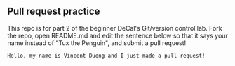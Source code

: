 ## Pull request practice

This repo is for part 2 of the beginner DeCal's Git/version control lab. Fork
the repo, open README.md and edit the sentence below so that it says your name
instead of "Tux the Penguin", and submit a pull request!

```
Hello, my name is Vincent Duong and I just made a pull request!
```
